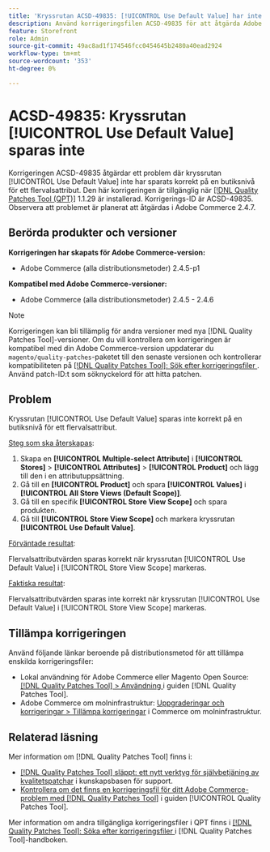 ```yaml
---
title: 'Kryssrutan ACSD-49835: [!UICONTROL Use Default Value] har inte sparats.'
description: Använd korrigeringsfilen ACSD-49835 för att åtgärda Adobe Commerce-problemet där kryssrutan [!UICONTROL Use Default Value] inte har sparats korrekt på en butiksnivå för ett flervalsattribut.
feature: Storefront
role: Admin
source-git-commit: 49ac8ad1f174546fcc0454645b2480a40ead2924
workflow-type: tm+mt
source-wordcount: '353'
ht-degree: 0%

---
```


# ACSD-49835: Kryssrutan [!UICONTROL Use Default Value] sparas inte

Korrigeringen ACSD-49835 åtgärdar ett problem där kryssrutan [!UICONTROL Use Default Value] inte har sparats korrekt på en butiksnivå för ett flervalsattribut. Den här korrigeringen är tillgänglig när [[!DNL Quality Patches Tool (QPT)]](https://experienceleague.adobe.com/en/docs/commerce-knowledge-base/kb/announcements/commerce-announcements/magento-quality-patches-released-new-tool-to-self-serve-quality-patches) 1.1.29 är installerad. Korrigerings-ID är ACSD-49835. Observera att problemet är planerat att åtgärdas i Adobe Commerce 2.4.7.

## Berörda produkter och versioner

**Korrigeringen har skapats för Adobe Commerce-version:**

* Adobe Commerce (alla distributionsmetoder) 2.4.5-p1

**Kompatibel med Adobe Commerce-versioner:**

* Adobe Commerce (alla distributionsmetoder) 2.4.5 - 2.4.6

>[!NOTE]
>
>Korrigeringen kan bli tillämplig för andra versioner med nya [!DNL Quality Patches Tool]-versioner. Om du vill kontrollera om korrigeringen är kompatibel med din Adobe Commerce-version uppdaterar du `magento/quality-patches`-paketet till den senaste versionen och kontrollerar kompatibiliteten på [[!DNL Quality Patches Tool]: Sök efter korrigeringsfiler ](https://experienceleague.adobe.com/tools/commerce-quality-patches/index.html). Använd patch-ID:t som söknyckelord för att hitta patchen.

## Problem

Kryssrutan [!UICONTROL Use Default Value] sparas inte korrekt på en butiksnivå för ett flervalsattribut.

<u>Steg som ska återskapas</u>:

1. Skapa en **[!UICONTROL Multiple-select Attribute]** i **[!UICONTROL Stores]** > **[!UICONTROL Attributes]** > **[!UICONTROL Product]** och lägg till den i en attributuppsättning.
1. Gå till en **[!UICONTROL Product]** och spara **[!UICONTROL Values]** i **[!UICONTROL All Store Views (Default Scope)]**.
1. Gå till en specifik **[!UICONTROL Store View Scope]** och spara produkten.
1. Gå till **[!UICONTROL Store View Scope]** och markera kryssrutan **[!UICONTROL Use Default Value]**.

<u>Förväntade resultat</u>:

Flervalsattributvärden sparas korrekt när kryssrutan [!UICONTROL Use Default Value] i [!UICONTROL Store View Scope] markeras.

<u>Faktiska resultat</u>:

Flervalsattributvärden sparas inte korrekt när kryssrutan [!UICONTROL Use Default Value] i [!UICONTROL Store View Scope] markeras.

## Tillämpa korrigeringen

Använd följande länkar beroende på distributionsmetod för att tillämpa enskilda korrigeringsfiler:

* Lokal användning för Adobe Commerce eller Magento Open Source: [[!DNL Quality Patches Tool] > Användning ](https://experienceleague.adobe.com/docs/commerce-operations/tools/quality-patches-tool/usage.html) i guiden [!DNL Quality Patches Tool].
* Adobe Commerce om molninfrastruktur: [Uppgraderingar och korrigeringar > Tillämpa korrigeringar](https://experienceleague.adobe.com/docs/commerce-cloud-service/user-guide/develop/upgrade/apply-patches.html) i Commerce om molninfrastruktur.

## Relaterad läsning

Mer information om [!DNL Quality Patches Tool] finns i:

* [[!DNL Quality Patches Tool] släppt: ett nytt verktyg för självbetjäning av kvalitetspatchar](https://experienceleague.adobe.com/en/docs/commerce-knowledge-base/kb/announcements/commerce-announcements/magento-quality-patches-released-new-tool-to-self-serve-quality-patches) i kunskapsbasen för support.
* [Kontrollera om det finns en korrigeringsfil för ditt Adobe Commerce-problem med  [!DNL Quality Patches Tool]](/help/tools/quality-patches-tool/patches-available-in-qpt/check-patch-for-magento-issue-with-magento-quality-patches.md) i guiden [!UICONTROL Quality Patches Tool].


Mer information om andra tillgängliga korrigeringsfiler i QPT finns i [[!DNL Quality Patches Tool]: Söka efter korrigeringsfiler ](https://experienceleague.adobe.com/tools/commerce-quality-patches/index.html) i [!DNL Quality Patches Tool]-handboken.
